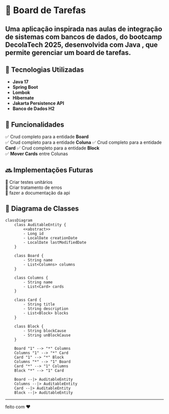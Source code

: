 # 📌 Board de Tarefas  

Uma aplicação inspirada nas aulas de integração de sistemas com bancos de dados, do bootcamp **DecolaTech** 2025, desenvolvida com **Java** , que permite gerenciar um **board de tarefas**. 
---

## 🚀 Tecnologias Utilizadas  
- **Java 17**  
- **Spring Boot**
- **Lombok** 
- **Hibernate**
- **Jakarta Persistence API**
- **Banco de Dados H2**  
 
## 📌 Funcionalidades  
✅ Crud completo para a entidade **Board**  
✅ Crud completo para a entidade **Coluna** 
✅ Crud completo para a entidade **Card**
✅ Crud completo para a entidade **Block**  
✅ **Mover Cards** entre Colunas  

## 🔜 **Implementações Futuras**  

🔹 Criar testes unitários  
🔹 Criar tratamento de erros <br>
🔹 fazer a documentação da api 

## 📄 Diagrama de Classes
```mermaid
classDiagram
    class AuditableEntity {
        <<abstract>>
        - Long id
        - LocalDate creationDate
        - LocalDate lastModifiedDate
    }

    class Board {
        - String name
        - List<Columns> columns
    }

    class Columns {
        - String name
        - List<Card> cards
    }

    class Card {
        - String title
        - String description
        - List<Block> blocks
    }

    class Block {
        - String blockCause
        - String unBlockCause
    }

    Board "1" --> "*" Columns 
    Columns "1" --> "*" Card 
    Card "1" --> "*" Block 
    Columns "*" --> "1" Board
    Card "*" --> "1" Columns
    Block "*" --> "1" Card
    
    Board --|> AuditableEntity
    Columns --|> AuditableEntity
    Card --|> AuditableEntity
    Block --|> AuditableEntity

```
---
feito com ❤️
